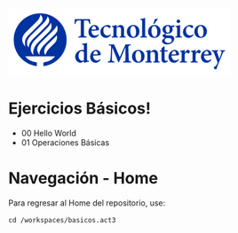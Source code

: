 
![Tec de Monterrey](images/logotecmty.png)
# Ejercicios Básicos!

- 00 Hello World
- 01 Operaciones Básicas

# Navegación - Home
Para regresar al Home del repositorio, use:

```
cd /workspaces/basicos.act3
